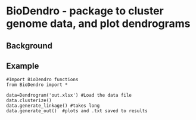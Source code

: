 # BioDendro - package to cluster genome data, and plot dendrograms

## Background


## Example

```
#Import BioDendro functions
from BioDendro import *

data=Dendrogram('out.xlsx') #Load the data file
data.clusterize() 
data.generate_linkage() #takes long
data.generate_out()  #plots and .txt saved to results

```

